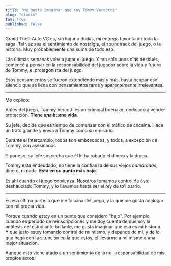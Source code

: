 ```yaml
---
title: "Me gusta imaginar que soy Tommy Vercetti"
blog: "diario"
fav: True
published: false
---
```


Grand Theft Auto VC es, sin lugar a dudas, mi entrega favorita de toda la saga. Tal vez sea el sentimiento de nostalgia, el soundtrack del juego, o la historia. Muy probablemente una suma de todo eso.

Las últimas semanas volví a jugar el juego. Y tan sólo unos días después, comencé a pensar en la responsabilidad del jugador sobre la vida y futuro de Tommy, el protagonista del juego.

Esos pensamientos se fueron extendiendo más y más, hasta ocupar ese silencio que se llena con pensamientos raros y aparentemente irrelevantes.

---

Me explico:

Antes del juego, Tommy Vercetti es un criminal buenazo, dedicado a vender protección. **Tiene una buena vida**.

Su jefe, decide que es tiempo de comenzar con el tráfico de cocaína. Hace un trato grande y envía a Tommy como su emisario. 

Durante el intercambio, todos son emboscados, y todos, a excepción de Tommy, son asesinados.

Y por eso, su jefe sospecha que él le ha robado el dinero y la droga. 

Tommy está endeudado, no tiene la confianza de sus viejos *camaradas*, dinero, ni nada. **Está en su punto más bajo**.

Es ahí cuando el juego comienza. Nosotros tomamos control de éste deshauciado Tommy, y lo llevamos hasta ser el rey de to'l barrio.

---

Es esa última parte la que me fascina del juego, y la que me gusta analogar con mi propia vida.

Porque cuando estoy en un punto que considero "bajo". Por ejemplo, cuando es período de reinscripciones y me doy cuenta de que soy la antítesis del estudiante brillante, me gusta imaginar que esa es mi historia. Y que justo estoy tomando control de mí mismo, y depende de mí, y de lo que haga con la situación en la que estoy, el llevarme a mí mismo a una mejor situación.

Aunque esto viene atado a un sentimiento de la no—responsabilidad de mis propios actos.